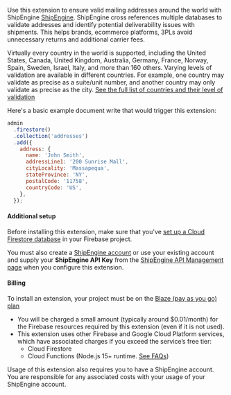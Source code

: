 Use this extension to ensure valid mailing addresses around the world with ShipEngine [ShipEngine](https://www.shipengine.com/signup/?ref=firebase). ShipEngine cross references multiple databases to validate addresses and identify potential deliverability issues with shipments. This helps brands, ecommerce platforms, 3PLs avoid unnecessary returns and additional carrier fees.

Virtually every country in the world is supported, including the United States, Canada, United Kingdom, Australia, Germany, France, Norway, Spain, Sweden, Israel, Italy, and more than 160 others. Varying levels of validation are available in different countries. For example, one country may validate as precise as a suite/unit number, and another country may only validate as precise as the city. [See the full list of countries and their level of validation](https://www.shipengine.com/docs/addresses/validation/countries/)

Here's a basic example document write that would trigger this extension:

```js
admin
  .firestore()
  .collection('addresses')
  .add({
    address: {
      name: 'John Smith',
      addressLine1: '200 Sunrise Mall',
      cityLocality: 'Massapequa',
      stateProvince: 'NY',
      postalCode: '11758',
      countryCode: 'US',
    },
  });
```

#### Additional setup

Before installing this extension, make sure that you've [set up a Cloud Firestore database](https://firebase.google.com/docs/firestore/quickstart) in your Firebase project.

You must also create a [ShipEngine account](https://www.shipengine.com/signup/?ref=firebase) or use your existing account and supply your **ShipEngine API Key** from the [ShipEngine API Management page](https://app.shipengine.com/#/portal/apimanagement) when you configure this extension.

#### Billing

To install an extension, your project must be on the [Blaze (pay as you go) plan](https://firebase.google.com/pricing)

- You will be charged a small amount (typically around $0.01/month) for the Firebase resources required by this extension (even if it is not used).
- This extension uses other Firebase and Google Cloud Platform services, which have associated charges if you exceed the service’s free tier:
  - Cloud Firestore
  - Cloud Functions (Node.js 15+ runtime. [See FAQs](https://firebase.google.com/support/faq#extensions-pricing))

Usage of this extension also requires you to have a ShipEngine account. You are responsible for any associated costs with your usage of your ShipEngine account.
